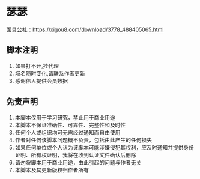 # 瑟瑟

面具公社：https://xigou8.com/download/3778_488405065.html
## 脚本注明

1. 如果打不开,挂代理
2. 域名随时变化,请联系作者更新
3. 感谢伟人提供会员数据

## 免责声明

1. 本脚本仅用于学习研究，禁止用于商业用途
2. 本脚本不保证准确性、可靠性、完整性和及时性
3. 任何个人或组织均可无需经过通知而自由使用
4. 作者对任何该脚本问题概不负责，包括由此产生的任何损失
5. 如果任何单位或个人认为该脚本可能涉嫌侵犯其权利，应及时通知并提供身份证明、所有权证明，我将在收到认证文件确认后删除
6. 请勿将脚本用于商业用途，由此引起的问题与作者无关
7. 本脚本及其更新版权归作者所有
